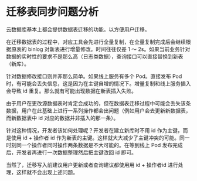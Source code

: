 # 迁移表同步问题分析

云数据库基本上都会提供数据表迁移的功能。以方便用户迁移。

在迁移数据表的过程中，对应工具会先进行全量复制，在全量复制完成后会继续根据原表的 binlog 对新表进行增量修改。时间往往仅差 1 ～ 2s。如果当前业务针对数据的实时性的要求不是那么高（日志类数据），查询接口可以直接替换到新表（新库）。

针对数据修改接口则并非那么简单。如果线上服务有多个 Pod。直接发布 Pod 时，有可能会丢失信息，这是因为在主键自增的情况下。增量复制和线上服务插入会导致 id 重复。那么就有可能出现数据在新表插入失败。

由于用户在更改源数据表时肯定会成功的，但在数据表迁移过程中可能会丢失该条数据，用户在此基础上进行一系列操作都会出问题（例如用户会去更新新数据表，而新数据表中 id 对应的数据并非插入的那一条）。

针对这种情况，开发者该如何处理呢？开发者在建立新库时不用 id 作为主键，而是使用 id + 操作者 id 作为新表的主键。这样就大大减少了主键冲突的可能。同一时刻同一个操作者同时操作两条数据是不大可能的。在等到线上 Pod 发布完成后，开发者再进行一次数据整理然后把主键改回 id 即可。

当然了，迁移写入前建议用户更新或者查询建议都使用用 id + 操作者id 进行处理，这样就不会出现上述问题。
